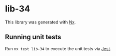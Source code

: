 # lib-34

This library was generated with [Nx](https://nx.dev).

## Running unit tests

Run `nx test lib-34` to execute the unit tests via [Jest](https://jestjs.io).
